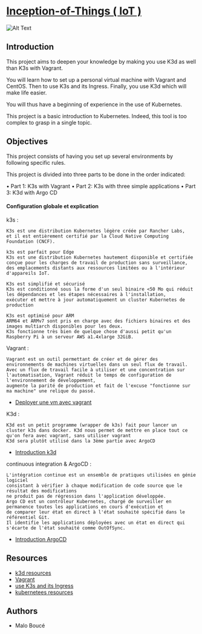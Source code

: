 # [Inception-of-Things ( IoT )](https://github.com/Sithi5/Inception-of-Things)

![Alt Text](https://media0.giphy.com/media/RbDKaczqWovIugyJmW/giphy.gif?cid=ecf05e47jeai94q7sisc00k28y5ox70myo9lqzd9crkvweh5&rid=giphy.gif&ct=g)

## Introduction

This project aims to deepen your knowledge by making you use K3d as well
than K3s with Vagrant.

You will learn how to set up a personal virtual machine with Vagrant
and CentOS. Then to use K3s and its Ingress. Finally, you use K3d which
will make life easier.

You will thus have a beginning of experience in the use of Kubernetes.

This project is a basic introduction to Kubernetes. Indeed, this
tool is too complex to grasp in a single topic.

## Objectives

This project consists of having you set up several environments by following
specific rules.

This project is divided into three parts to be done in the order indicated:

• Part 1: K3s with Vagrant
• Part 2: K3s with three simple applications
• Part 3: K3d with Argo CD

#### Configuration globale et explication

k3s :

    K3s est une distribution Kubernetes légère créée par Rancher Labs,
    et il est entièrement certifié par la Cloud Native Computing Foundation (CNCF).

    k3s est parfait pour Edge
    K3s est une distribution Kubernetes hautement disponible et certifiée conçue pour les charges de travail de production sans surveillance,
    des emplacements distants aux ressources limitées ou à l'intérieur d'appareils IoT.

    K3s est simplifié et sécurisé
    K3s est conditionné sous la forme d'un seul binaire <50 Mo qui réduit les dépendances et les étapes nécessaires à l'installation,
    exécuter et mettre à jour automatiquement un cluster Kubernetes de production

    K3s est optimisé pour ARM
    ARM64 et ARMv7 sont pris en charge avec des fichiers binaires et des images multiarch disponibles pour les deux.
    K3s fonctionne très bien de quelque chose d'aussi petit qu'un Raspberry Pi à un serveur AWS a1.4xlarge 32GiB.

Vagrant :

    Vagrant est un outil permettant de créer et de gérer des environnements de machines virtuelles dans un seul flux de travail.
    Avec un flux de travail facile à utiliser et une concentration sur l'automatisation, Vagrant réduit le temps de configuration de l'environnement de développement,
    augmente la parité de production et fait de l'excuse "fonctionne sur ma machine" une relique du passé.

- [Deployer une vm avec vagrant](https://learn.hashicorp.com/tutorials/vagrant/getting-started-index?in=vagrant/getting-started)

K3d :

    K3d est un petit programme (wrapper de k3s) fait pour lancer un cluster k3s dans docker. K3d nous permet de mettre en place tout ce qu'on fera avec vagrant, sans utiliser vagrant
    K3d sera plutôt utilisé dans la 3ème partie avec ArgoCD

- [Introduction k3d](https://www.suse.com/c/rancher_blog/introduction-to-k3d-run-k3s-in-docker/)

continuous integration & ArgoCD :

    L'intégration continue est un ensemble de pratiques utilisées en génie logiciel
    consistant à vérifier à chaque modification de code source que le résultat des modifications
    ne produit pas de régression dans l'application développée.
    Argo CD est un contrôleur Kubernetes, chargé de surveiller en permanence toutes les applications en cours d'exécution et
    de comparer leur état en direct à l'état souhaité spécifié dans le référentiel Git.
    Il identifie les applications déployées avec un état en direct qui s'écarte de l'état souhaité comme OutOfSync.

- [Introduction ArgoCD](https://codefresh.io/learn/argo-cd/#:~:text=Argo%20CD%20is%20a%20Kubernetes%20controller%2C%20responsible%20for%20continuously%20monitoring,the%20desired%20state%20as%20OutOfSync.)

## Resources

- [k3d resources](https://k3d.io/v5.4.4/)
- [Vagrant](https://www.vagrantup.com/)
- [use K3s and its Ingress](https://kubernetes.io/docs/concepts/services-networking/ingress/)
- [kubernetees resources](https://kubernetes.io/)

## Authors

- Malo Boucé
